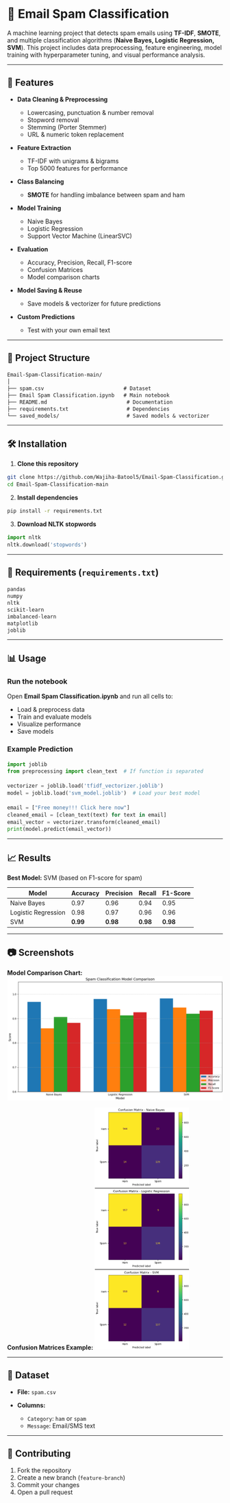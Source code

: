 # 📧 Email Spam Classification

A machine learning project that detects spam emails using **TF-IDF**, **SMOTE**, and multiple classification algorithms (**Naive Bayes, Logistic Regression, SVM**).
This project includes data preprocessing, feature engineering, model training with hyperparameter tuning, and visual performance analysis.

---

## 🚀 Features

* **Data Cleaning & Preprocessing**

  * Lowercasing, punctuation & number removal
  * Stopword removal
  * Stemming (Porter Stemmer)
  * URL & numeric token replacement
* **Feature Extraction**

  * TF-IDF with unigrams & bigrams
  * Top 5000 features for performance
* **Class Balancing**

  * **SMOTE** for handling imbalance between spam and ham
* **Model Training**

  * Naive Bayes
  * Logistic Regression
  * Support Vector Machine (LinearSVC)
* **Evaluation**

  * Accuracy, Precision, Recall, F1-score
  * Confusion Matrices
  * Model comparison charts
* **Model Saving & Reuse**

  * Save models & vectorizer for future predictions
* **Custom Predictions**

  * Test with your own email text

---

## 📂 Project Structure

```
Email-Spam-Classification-main/
│
├── spam.csv                          # Dataset
├── Email Spam Classification.ipynb   # Main notebook
├── README.md                          # Documentation
├── requirements.txt                   # Dependencies
└── saved_models/                      # Saved models & vectorizer 
```

---

## 🛠 Installation

1. **Clone this repository**

```bash
git clone https://github.com/Wajiha-Batool5/Email-Spam-Classification.git
cd Email-Spam-Classification-main
```

2. **Install dependencies**

```bash
pip install -r requirements.txt
```

3. **Download NLTK stopwords**

```python
import nltk
nltk.download('stopwords')
```

---

## 📜 Requirements (`requirements.txt`)

```
pandas
numpy
nltk
scikit-learn
imbalanced-learn
matplotlib
joblib
```

---

## 📊 Usage

### Run the notebook

Open **Email Spam Classification.ipynb** and run all cells to:

* Load & preprocess data
* Train and evaluate models
* Visualize performance
* Save models

### Example Prediction

```python
import joblib
from preprocessing import clean_text  # If function is separated

vectorizer = joblib.load('tfidf_vectorizer.joblib')
model = joblib.load('svm_model.joblib')  # Load your best model

email = ["Free money!!! Click here now"]
cleaned_email = [clean_text(text) for text in email]
email_vector = vectorizer.transform(cleaned_email)
print(model.predict(email_vector))
```

---

## 📈 Results

**Best Model:** SVM (based on F1-score for spam)

| Model               | Accuracy | Precision | Recall   | F1-Score |
| ------------------- | -------- | --------- | -------- | -------- |
| Naive Bayes         | 0.97     | 0.96      | 0.94     | 0.95     |
| Logistic Regression | 0.98     | 0.97      | 0.96     | 0.96     |
| SVM                 | **0.99** | **0.98**  | **0.98** | **0.98** |

---

## 📷 Screenshots

**Model Comparison Chart:**
![Model Comparison](screanshots\model_comparison.png)

**Confusion Matrices Example:**
![Confusion Matrices](screanshots\confusion_matrices.png)

---

## 📌 Dataset

* **File:** `spam.csv`
* **Columns:**

  * `Category`: `ham` or `spam`
  * `Message`: Email/SMS text

---

## 🤝 Contributing

1. Fork the repository
2. Create a new branch (`feature-branch`)
3. Commit your changes
4. Open a pull request
